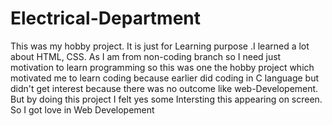# Electrical-Department
This was my hobby project. It is just for Learning purpose .I learned a lot about HTML, CSS. As I am from non-coding branch so I need just motivation to learn programming so this was one the hobby project which motivated me to learn 
coding because earlier did coding in C language but didn't get interest because there was no outcome like web-Developement. But by doing this project I felt yes some Intersting 
this appearing on screen. So I got love in Web Developement
